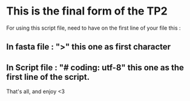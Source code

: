 # This is the final form of the TP2

For using this script file, need to have on the first line of your file this :

## In fasta file : ">" this one as first character
## In Script file : "# coding: utf-8" this one as the first line of the script.

That's all, and enjoy <3